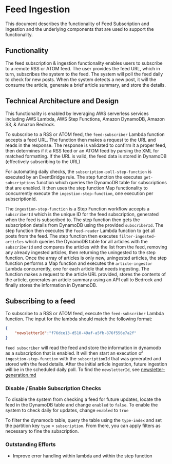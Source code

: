 # Feed Ingestion
This document describes the functionality of Feed Subscription and Ingestion and the underlying components that are used to support the functionality. 

## Functionality
The feed subscription & ingestion functionality enables users to subscribe to a remote RSS or ATOM feed. 
The user provides the feed URL, which in turn, subscribes the system to the feed. 
The system will poll the feed daily to check for new posts. 
When the system detects a new post, it will the consume the article, generate a brief article summary, and store the details.

## Technical Architecture and Design
This functionality is enabled by leveraging AWS serverless services including AWS Lambda, AWS Step Functions, Amazon DynamoDB, Amazon S3, & Amazon Bedrock. 

To subscribe to a RSS or ATOM feed, the `feed-subscriber` Lambda function accepts a feed URL. The function then makes a request to the URL and reads in the response. The response is validated to confirm it a proper feed, then determines if it a RSS feed or an ATOM feed by parsing the XML for matched formatting. If the URL is valid, the feed data is stored in DynamoDB (effectively subscribing to the URL)

For automating daily checks, the `subscription-poll-step-function` is executed by an EventBridge rule. The step function the executes `get-subscriptions` function which queries the DynamoDB table for subscriptions that are enabled. It then uses the step function Map functionality to concurrently execute the `ingestion-step-function`, one execution per subscriptionId.

The `ingestion-step-function` is a Step Function workflow accepts a `subscriberId` which is the unique ID for the feed subscription, generated when the feed is subscribed to. The step function then gets the subscription details from DynamoDB using the provided `subscriberId`. The step function then executes the `feed-reader` Lambda function to get all posts from the feed. The step function then executes `filter-ingested-articles` which queries the DynamoDB table for all articles with the `subscriberId` and compares the articles with the list from the feed, removing any already ingested articles, then returning the uningested to the step function. Once the array of articles is only new, uningested articles, the step function performs a Map function and executes the `article-ingestor` Lambda concurrently, one for each article that needs ingesting. The function makes a request to the article URL provided, stores the contents of the article, generates an article summary using an API call to Bedrock and finally stores the information in DynamoDB.


## Subscribing to a feed
To subscribe to a RSS or ATOM feed, execute the `feed-subscriber` Lambda function. The input for the lambda should match the following format:
```json 
{
    "newsletterId":"f76dce13-d510-49af-a5fb-876f556e7a2f"
}
```
`feed subscriber` will read the feed and store the information in dynamodb as a subscription that is enabled. It will then start an execution of `ingestion-step-function` with the `subscriptionId` that was generated and stored with the feed details. After the initial article ingestion, future ingestion will be in the scheduled daily poll.
To find the `newsletterId`, see [newsletter-generation.md](newsletter-generation.md)

### Disable / Enable Subscription Checks
To disable the system from checking a feed for future updates, locate the feed in the DynamoDB table and change `enabled` to `false`.
To enable the system to check daily for updates, change `enabled` to `true`

To filter the dynamodb table, query the table using the `type-index` and set the partition key `type` = `subscription`. From there, you can apply filters as necessary to fine the subscription. 

### Outstanding Efforts
* Improve error handling within lambda and within the step function
